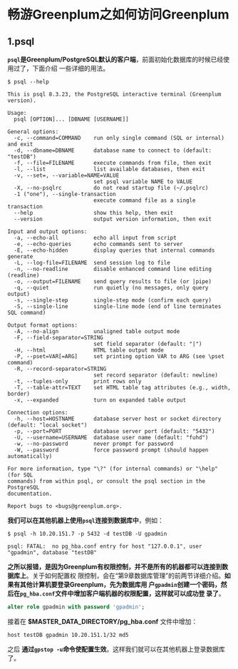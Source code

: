 畅游Greenplum之如何访问Greenplum
================================================================================
## 1.psql
**`psql`是Greenplum/PostgreSQL默认的客户端**，前面初始化数据库的时候已经使用过了，下面介绍
一些详细的用法。
```shell
$ psql --help
```
```
This is psql 8.3.23, the PostgreSQL interactive terminal (Greenplum version).

Usage:
  psql [OPTION]... [DBNAME [USERNAME]]

General options:
  -c, --command=COMMAND    run only single command (SQL or internal) and exit
  -d, --dbname=DBNAME      database name to connect to (default: "testDB")
  -f, --file=FILENAME      execute commands from file, then exit
  -l, --list               list available databases, then exit
  -v, --set=, --variable=NAME=VALUE
                           set psql variable NAME to VALUE
  -X, --no-psqlrc          do not read startup file (~/.psqlrc)
  -1 ("one"), --single-transaction
                           execute command file as a single transaction
  --help                   show this help, then exit
  --version                output version information, then exit

Input and output options:
  -a, --echo-all           echo all input from script
  -e, --echo-queries       echo commands sent to server
  -E, --echo-hidden        display queries that internal commands generate
  -L, --log-file=FILENAME  send session log to file
  -n, --no-readline        disable enhanced command line editing (readline)
  -o, --output=FILENAME    send query results to file (or |pipe)
  -q, --quiet              run quietly (no messages, only query output)
  -s, --single-step        single-step mode (confirm each query)
  -S, --single-line        single-line mode (end of line terminates SQL command)

Output format options:
  -A, --no-align           unaligned table output mode
  -F, --field-separator=STRING
                           set field separator (default: "|")
  -H, --html               HTML table output mode
  -P, --pset=VAR[=ARG]     set printing option VAR to ARG (see \pset command)
  -R, --record-separator=STRING
                           set record separator (default: newline)
  -t, --tuples-only        print rows only
  -T, --table-attr=TEXT    set HTML table tag attributes (e.g., width, border)
  -x, --expanded           turn on expanded table output

Connection options:
  -h, --host=HOSTNAME      database server host or socket directory (default: "local socket")
  -p, --port=PORT          database server port (default: "5432")
  -U, --username=USERNAME  database user name (default: "fuhd")
  -w, --no-password        never prompt for password
  -W, --password           force password prompt (should happen automatically)

For more information, type "\?" (for internal commands) or "\help" (for SQL
commands) from within psql, or consult the psql section in the PostgreSQL
documentation.

Report bugs to <bugs@greenplum.org>.
```
**我们可以在其他机器上使用`psql`连接到数据库中**，例如：
```shell
$ psql -h 10.20.151.7 -p 5432 -d testDB -U gpadmin
```
```
psql: FATAL:  no pg_hba.conf entry for host "127.0.0.1", user "gpadmin", database "testDB"
```
**之所以报错，是因为Greenplum有权限控制，并不是所有的机器都可以连接到数据库上**。关于如何配置权
限控制，会在“第9章数据库管理”的前两节详细介绍。**如果有其他计算机要登录Greenplum，先为数据库用
户`gpadmin`创建一个密码，然后在`pg_hba.conf`文件中增加客户端机器的权限配置，这样就可以成功登
录了**。
```sql
alter role gpadmin with password 'gpadmin';
```
接着在 **$MASTER_DATA_DIRECTORY/pg_hba.conf** 文件中增加：
```
host testDB gpadmin 10.20.151.1/32 md5
```
之后 **通过`gpstop -u`命令使配置生效**。这样我们就可以在其他机器上登录数据库了。
